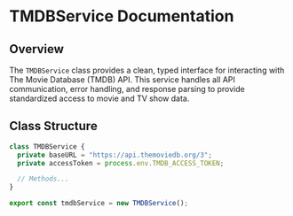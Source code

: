 # TMDBService Documentation

## Overview

The `TMDBService` class provides a clean, typed interface for interacting with The Movie Database (TMDB) API. This service handles all API communication, error handling, and response parsing to provide standardized access to movie and TV show data.

## Class Structure

```typescript
class TMDBService {
  private baseURL = "https://api.themoviedb.org/3";
  private accessToken = process.env.TMDB_ACCESS_TOKEN;

  // Methods...
}

export const tmdbService = new TMDBService();
```
